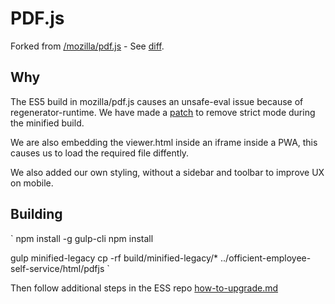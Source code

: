 # PDF.js

Forked from [/mozilla/pdf.js](https://github.com/mozilla/pdf.js) - See [diff](https://github.com/mozilla/pdf.js/compare/3456ed271b0109f4be735691d9565e513c43267a...officient:master).

## Why

The ES5 build in mozilla/pdf.js causes an unsafe-eval issue because of regenerator-runtime.
We have made a [patch](https://github.com/mozilla/pdf.js/commit/226106d83384734d17c13c25100b8d3188b602f9) to remove strict mode during the minified build.

We are also embedding the viewer.html inside an iframe inside a PWA, this causes us to load the required file diffently.

We also added our own styling, without a sidebar and toolbar to improve UX on mobile.

## Building

`
npm install -g gulp-cli
npm install

gulp minified-legacy
cp -rf build/minified-legacy/* ../officient-employee-self-service/html/pdfjs
`

Then follow additional steps in the ESS repo [how-to-upgrade.md](https://github.com/officient/officient-employee-self-service/blob/master/html/how-to-upgrade.md)
